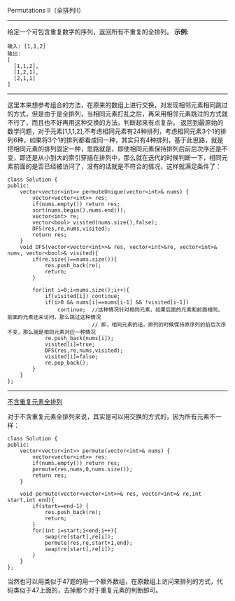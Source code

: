 Permutations II（全排列II）

----------

给定一个可包含重复数字的序列，返回所有不重复的全排列。
**示例:**

	输入: [1,1,2]
	输出:
	[
	  [1,1,2],
	  [1,2,1],
	  [2,1,1]
	]


----------
这里本来想参考组合的方法，在原来的数组上进行交换，对发现相邻元素相同跳过的方式，但是由于是全排列，当相同元素打乱之后，再采用相邻元素跳过的方式就不行了，而且也不好再用这种交换的方法，判断起来有点复杂。
返回到最原始的数学问题，对于元素[1,1,1,2],不考虑相同元素有24种排列，考虑相同元素3个1的排列6种，如果将3个1的排列都看成同一种，其实只有4种排列，基于此思路，就是把相同元素的排列固定一种，思路就是，即使相同元素保持排列后前后次序还是不变，即还是从小到大的索引穿插在排列中，那么就在迭代的时候判断一下，相同元素前面的是否已经被访问了，没有的话就是不符合的情况，这样就满足条件了：

	class Solution {
	public:
	    vector<vector<int>> permuteUnique(vector<int>& nums) {
	        vector<vector<int>> res;
	        if(nums.empty()) return res;
	        sort(nums.begin(),nums.end());
	        vector<int> re;
	        vector<bool> visited(nums.size(),false);
	        DFS(res,re,nums,visited);
	        return res;
	    }
	    void DFS(vector<vector<int>>& res, vector<int>&re, vector<int>& nums, vector<bool>& visited){
	        if(re.size()==nums.size()){
	            res.push_back(re);
	            return;
	        }
	        
	        for(int i=0;i<nums.size();i++){
	            if(visited[i]) continue;
	            if(i>0 && nums[i]==nums[i-1] && !visited[i-1])
	                continue;  //这种情况针对相同元素，如果后面的元素和前面相同，前面的元素还未访问，那么跳过这种情况
	                           // 即，相同元素的话，排列的时候保持原序列的前后次序不变，那么就是相同元素对应一种情况
	            re.push_back(nums[i]);
	            visited[i]=true;
	            DFS(res,re,nums,visited);
	            visited[i]=false;
	            re.pop_back();
	        }
	    }
	};


----------
[不含重复元素全排列](https://leetcode-cn.com/problems/permutations/)

对于不含重复元素全排列来说，其实是可以用交换的方式的，因为所有元素不一样：

	class Solution {
	public:
	    vector<vector<int>> permute(vector<int>& nums) {
	        vector<vector<int>> res;
	        if(nums.empty()) return res;
	        permute(res,nums,0,nums.size());
	        return res;
	    }
	    
	    void permute(vector<vector<int>>& res, vector<int>& re,int start,int end){
	        if(start==end-1) {
	            res.push_back(re);
	            return;
	        }
	        for(int i=start;i<end;i++){
	            swap(re[start],re[i]);
	            permute(res,re,start+1,end);
	            swap(re[start],re[i]);
	        }
	    }
	};

当然也可以用类似于47题的用一个额外数组，在原数组上访问来排列的方式，代码类似于47上面的，去掉那个对于重复元素的判断即可。
